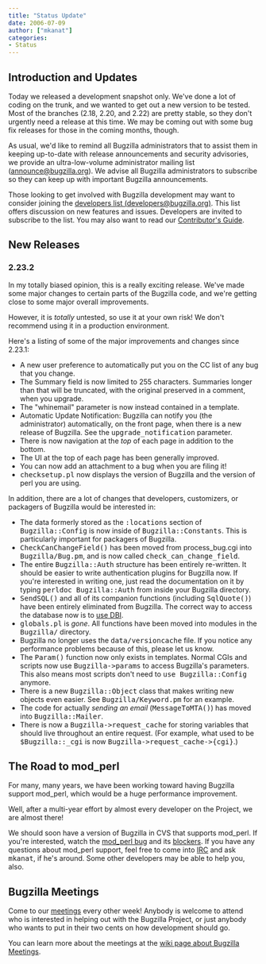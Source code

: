 ```yaml
---
title: "Status Update"
date: 2006-07-09
author: ["mkanat"]
categories:
- Status
---
```


## Introduction and Updates

Today we released a development snapshot only. We've done a lot of coding on the trunk, and we wanted to get out a new version to be tested. Most of the branches (2.18, 2.20, and 2.22) are pretty stable, so they don't urgently need a release at this time. We may be coming out with some bug fix releases for those in the coming months, though.

As usual, we'd like to remind all Bugzilla administrators that to assist them in keeping up-to-date with release announcements and security advisories, we provide an ultra-low-volume administrator mailing list ([announce@bugzilla.org](https://lists.bugzilla.org/cgi-bin/mj_wwwusr?func=lists-full-long&extra=announce)). We advise all Bugzilla administrators to subscribe so they can keep up with important Bugzilla announcements.

Those looking to get involved with Bugzilla development may want to consider joining the [developers list (developers@bugzilla.org)](https://lists.bugzilla.org/cgi-bin/mj_wwwusr?func=lists-long-full&extra=developers). This list offers discussion on new features and issues. Developers are invited to subscribe to the list. You may also want to read our [Contributor's Guide](https://www.bugzilla.org/docs/contributor.html).

## New Releases

### 2.23.2

In my totally biased opinion, this is a really exciting release. We've made some major changes to certain parts of the Bugzilla code, and we're getting close to some major overall improvements.

However, it is _totally_ untested, so use it at your own risk! We don't recommend using it in a production environment.

Here's a listing of some of the major improvements and changes since 2.23.1:

*   A new user preference to automatically put you on the CC list of any bug that you change.
*   The Summary field is now limited to 255 characters. Summaries longer than that will be truncated, with the original preserved in a comment, when you upgrade.
*   The "whinemail" parameter is now instead contained in a template.
*   Automatic Update Notification: Bugzilla can notify you (the administrator) automatically, on the front page, when there is a new release of Bugzilla. See the <kbd>upgrade_notification</kbd> parameter.
*   There is now navigation at the _top_ of each page in addition to the bottom.
*   The UI at the top of each page has been generally improved.
*   You can now add an attachment to a bug when you are filing it!
*   <kbd>checksetup.pl</kbd> now displays the version of Bugzilla and the version of perl you are using.

In addition, there are a lot of changes that developers, customizers, or packagers of Bugzilla would be interested in:

*   The data formerly stored as the <kbd>:locations</kbd> section of <kbd>Bugzilla::Config</kbd> is now inside of <kbd>Bugzilla::Constants</kbd>. This is particularly important for packagers of Bugzilla.
*   <kbd>CheckCanChangeField()</kbd> has been moved from process_bug.cgi into <kbd>Bugzilla/Bug.pm</kbd>, and is now called <kbd>check_can_change_field</kbd>.
*   The entire <kbd>Bugzilla::Auth</kbd> structure has been entirely re-written. It should be easier to write authentication plugins for Bugzilla now. If you're interested in writing one, just read the documentation on it by typing <kbd>perldoc Bugzilla::Auth</kbd> from inside your Bugzilla directory.
*   <kbd>SendSQL()</kbd> and all of its companion functions (including <kbd>SqlQuote()</kbd>) have been entirely eliminated from Bugzilla. The correct way to access the database now is to [use DBI](/docs/developer.html#sql-sendreceive).
*   <kbd>globals.pl</kbd> is _gone_. All functions have been moved into modules in the <kbd>Bugzilla/</kbd> directory.
*   Bugzilla no longer uses the <kbd>data/versioncache</kbd> file. If you notice any performance problems because of this, please let us know.
*   The <kbd>Param()</kbd> function now only exists in templates. Normal CGIs and scripts now use <kbd>Bugzilla->params</kbd> to access Bugzilla's parameters. This also means most scripts don't need to <kbd>use Bugzilla::Config</kbd> anymore.
*   There is a new <kbd>Bugzilla::Object</kbd> class that makes writing new objects even easier. See <kbd>Bugzilla/Keyword.pm</kbd> for an example.
*   The code for actually _sending an email_ (<kbd>MessageToMTA()</kbd>) has moved into <kbd>Bugzilla::Mailer</kbd>.
*   There is now a <kbd>Bugzilla->request_cache</kbd> for storing variables that should live throughout an entire request. (For example, what used to be <kbd>$Bugzilla::_cgi</kbd> is now <kbd>Bugzilla->request_cache->{cgi}</kbd>.)

## The Road to mod_perl

For many, many years, we have been working toward having Bugzilla support mod_perl, which would be a huge performance improvement.

Well, after a multi-year effort by almost every developer on the Project, we are almost there!

We should soon have a version of Bugzilla in CVS that supports mod_perl. If you're interested, watch the [mod_perl bug](https://bugzilla.mozilla.org/show_bug.cgi?id=87406) and its [blockers](https://bugzilla.mozilla.org/showdependencytree.cgi?id=87406&hide_resolved=1). If you have any questions about mod_perl support, feel free to come into [IRC](irc://irc.mozilla.org/mozwebtools) and ask <kbd>mkanat</kbd>, if he's around. Some other developers may be able to help you, also.

## Bugzilla Meetings

Come to our [meetings](https://wiki.mozilla.org/Bugzilla:Meetings) every other week! Anybody is welcome to attend who is interested in helping out with the Bugzilla Project, or just anybody who wants to put in their two cents on how development should go.

You can learn more about the meetings at the [wiki page about Bugzilla Meetings](https://wiki.mozilla.org/Bugzilla:Meetings).
